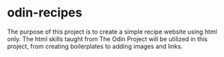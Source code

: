 # odin-recipes
The purpose of this project is to create a simple recipe website using html only.
The html skills taught from The Odin Project will be utilized in this
project, from creating boilerplates to adding images and links.